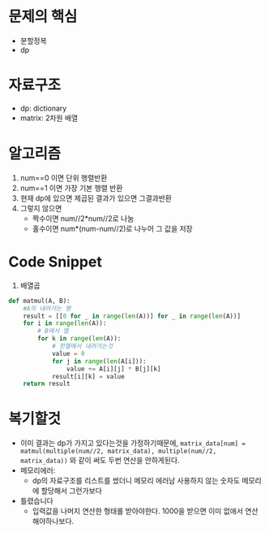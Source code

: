 # 문제의 핵심
- 분할정복
- dp

# 자료구조
- dp: dictionary
- matrix: 2차원 배열 

# 알고리즘
1. num==0 이면 단위 행렬반환
2. num==1 이면 가장 기본 행렬 반환
3. 현재 dp에 있으면 제곱된 결과가 있으면 그결과반환
4. 그렇지 않으면
    - 짝수이면 num//2*num//2로 나눔
    - 홀수이면 num*(num-num//2)로 나누어 그 값을 저장

# Code Snippet
1. 배열곱
```python
def matmul(A, B):
    #A의 내려가는 행
    result = [[0 for _ in range(len(A))] for _ in range(len(A))]
    for i in range(len(A)):
        # B에서 열
        for k in range(len(A)):
            # 한열에서 내려가는것
            value = 0
            for j in range(len(A[i])):
                value += A[i][j] * B[j][k]
            result[i][k] = value
    return result
```

# 복기할것
- 이미 결과는 dp가 가지고 있다는것을 가정하기때문에, ```matrix_data[num] = matmul(multiple(num//2, matrix_data), multiple(num//2, matrix_data))``` 와 같이 써도 두번 연산을 안하게된다. 
- 메모리에러:
    - dp의 자료구조를 리스트를 썼더니 메모리 에러남 사용하지 않는 숫자도 메모리에 할당해서 그런가보다
- 틀렸습니다
    - 입력값을 나머지 연산한 형태롤 받아야한다. 1000을 받으면 이미 없애서 연산해야하나보다.
